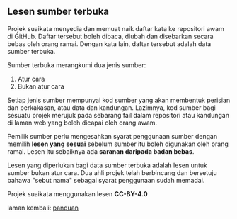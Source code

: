 ---
---

## Lesen sumber terbuka

Projek suaikata menyedia dan memuat naik daftar kata ke
repositori awam di GitHub. Daftar tersebut boleh dibaca,
diubah dan disebarkan secara bebas oleh orang ramai. Dengan
kata lain, daftar tersebut adalah data sumber terbuka.

Sumber terbuka merangkumi dua jenis sumber:

1. Atur cara
2. Bukan atur cara

Setiap jenis sumber mempunyai kod sumber yang akan membentuk
perisian dan perkakasan, atau data dan kandungan. Lazimnya,
kod sumber bagi sesuatu projek merujuk pada sebarang fail
dalam repositori atau kandungan di laman web yang boleh
dicapai oleh orang awam.

Pemilik sumber perlu mengesahkan syarat penggunaan sumber
dengan memilih **lesen yang sesuai** sebelum sumber itu
boleh digunakan oleh orang ramai. Lesen itu sebaiknya ada
**saranan daripada badan bebas**.

Lesen yang diperlukan bagi data sumber terbuka adalah lesen
untuk sumber bukan atur cara. Dua ahli projek telah
berbincang dan bersetuju bahawa "sebut nama" sebagai syarat
penggunaan sudah memadai.

Projek suaikata menggunakan lesen **CC-BY-4.0**

laman kembali: [panduan][0]

  [0]: ../index.md
